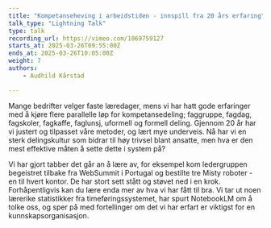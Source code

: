 ```yaml
---
title: "Kompetanseheving i arbeidstiden - innspill fra 20 års erfaring"
talk_type: "Lightning Talk"
type: talk
recording_url: https://vimeo.com/1069759127
starts_at: 2025-03-26T09:55:00Z
ends_at: 2025-03-26T10:05:00Z
weight: 7
authors:
    - Audhild Kårstad

---
```

Mange bedrifter velger faste læredager, mens vi har hatt gode erfaringer med å kjøre flere parallelle løp for kompetansedeling; faggruppe, fagdag, fagskoler, fagkaffe, faglunsj, uformell og formell deling. Gjennom 20 år har vi justert og tilpasset våre metoder, og lært mye underveis. Nå har vi en sterk delingskultur som bidrar til høy trivsel blant ansatte, men hva er den mest effektive måten å sette dette i system på?

Vi har gjort tabber det går an å lære av, for eksempel kom ledergruppen begeistret tilbake fra WebSummit i Portugal og bestilte tre Misty roboter - en til hvert kontor. De har stort sett stått og støvet ned i en krok. Forhåpentligvis kan du lære enda mer av hva vi har fått til bra. Vi tar ut noen lærerike statistikker fra timeføringssystemet, har spurt NotebookLM om å tolke oss, og sper på med fortellinger om det vi har erfart er viktigst for en kunnskapsorganisasjon. 
